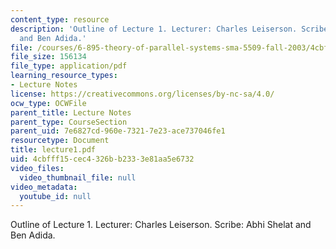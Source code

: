 ```yaml
---
content_type: resource
description: 'Outline of Lecture 1. Lecturer: Charles Leiserson. Scribe: Abhi Shelat
  and Ben Adida.'
file: /courses/6-895-theory-of-parallel-systems-sma-5509-fall-2003/4cbfff15cec4326bb2333e81aa5e6732_lecture1.pdf
file_size: 156134
file_type: application/pdf
learning_resource_types:
- Lecture Notes
license: https://creativecommons.org/licenses/by-nc-sa/4.0/
ocw_type: OCWFile
parent_title: Lecture Notes
parent_type: CourseSection
parent_uid: 7e6827cd-960e-7321-7e23-ace737046fe1
resourcetype: Document
title: lecture1.pdf
uid: 4cbfff15-cec4-326b-b233-3e81aa5e6732
video_files:
  video_thumbnail_file: null
video_metadata:
  youtube_id: null
---
```

Outline of Lecture 1. Lecturer: Charles Leiserson. Scribe: Abhi Shelat and Ben Adida.